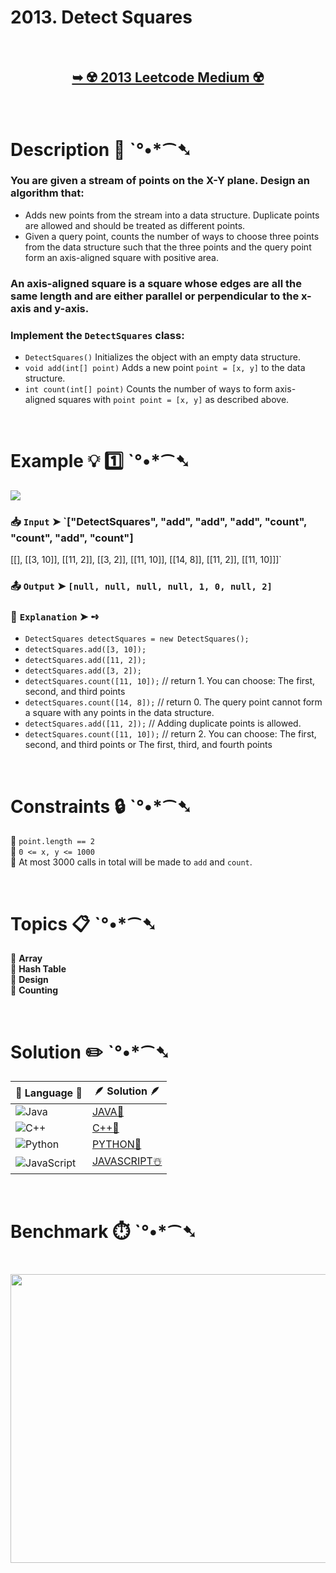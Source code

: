 # 2013. Detect Squares

</br>

<h2 align="center"> 

<a href="https://leetcode.com/problems/detect-squares/description/"><strong>➥ ☢️ 2013 Leetcode Medium ☢️ </strong></a>
</h2>

</br>

# Description 📜 ˋ°•*⁀➷

### You are given a stream of points on the X-Y plane. Design an algorithm that:

- Adds new points from the stream into a data structure. Duplicate points are allowed and should be treated as different points.
- Given a query point, counts the number of ways to choose three points from the data structure such that the three points and the query point form an axis-aligned square with positive area.

### An axis-aligned square is a square whose edges are all the same length and are either parallel or perpendicular to the x-axis and y-axis.

### Implement the `DetectSquares` class:

- `DetectSquares()` Initializes the object with an empty data structure.
- `void add(int[] point)` Adds a new point `point = [x, y]` to the data structure.
- `int count(int[] point)` Counts the number of ways to form axis-aligned squares with `point point = [x, y]` as described above.

</br>

# Example 💡 1️⃣ ˋ°•*⁀➷

<img src ="https://github.com/user-attachments/assets/4d2561cd-e9c4-4494-8ef3-58a8d2bd2534" />

  ### 📥 `Input`  ➤ `["DetectSquares", "add", "add", "add", "count", "count", "add", "count"]
[[], [[3, 10]], [[11, 2]], [[3, 2]], [[11, 10]], [[14, 8]], [[11, 2]], [[11, 10]]]`

  ### 📤 `Output`  ➤ `[null, null, null, null, 1, 0, null, 2]`

  ### 🔦 `Explanation`  ➤ ➺

  - `DetectSquares detectSquares = new DetectSquares();`
  - `detectSquares.add([3, 10]);`
  - `detectSquares.add([11, 2]);`
  - `detectSquares.add([3, 2]);`
  - `detectSquares.count([11, 10]);` // return 1. You can choose: The first, second, and third points
  - `detectSquares.count([14, 8]);`  // return 0. The query point cannot form a square with any points in the data structure.
  - `detectSquares.add([11, 2]);`    // Adding duplicate points is allowed.
  - `detectSquares.count([11, 10]);` // return 2. You can choose: The first, second, and third points or The first, third, and fourth points

</br>

# Constraints 🔒 ˋ°•*⁀➷

🔹 `point.length == 2` </br>
🔹 `0 <= x, y <= 1000` </br>
🔹 At most 3000 calls in total will be made to `add` and `count`. </br>

</br>

# Topics 📋 ˋ°•*⁀➷

🔸 **Array** </br>
🔸 **Hash Table** </br>
🔸 **Design** </br>
🔸 **Counting** </br>

</br>

# Solution ✏️ ˋ°•*⁀➷

| 📒 Language 📒  | 🪶 Solution 🪶 |
| ------------- | ------------- |
|  ![Java](https://img.shields.io/badge/java-%23ED8B00.svg?style=for-the-badge&logo=openjdk&logoColor=white)  | [JAVA🍁]() |
|  ![C++](https://img.shields.io/badge/c++-%2300599C.svg?style=for-the-badge&logo=c%2B%2B&logoColor=white)  | [C++🎲]()  |
|  ![Python](https://img.shields.io/badge/python-3670A0?style=for-the-badge&logo=python&logoColor=ffdd54)    | [PYTHON🍰]() |
| ![JavaScript](https://img.shields.io/badge/javascript-%23323330.svg?style=for-the-badge&logo=javascript&logoColor=%23F7DF1E)   | [JAVASCRIPT☃️]() |

</br>

# Benchmark ⏱️ ˋ°•*⁀➷

<h1  align="center" >

<img src ="https://github.com/user-attachments/assets/" width = "700px" height="462px" />

</h1>
